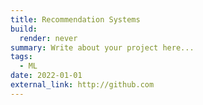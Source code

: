 ```yaml
---
title: Recommendation Systems
build:
  render: never
summary: Write about your project here...
tags:
  - ML
date: 2022-01-01
external_link: http://github.com
---
```

